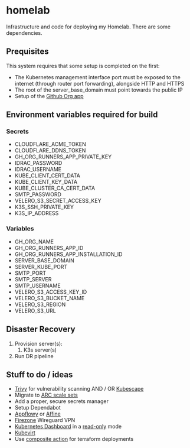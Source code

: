 # homelab

Infrastructure and code for deploying my Homelab. There are some dependencies.

## Prequisites

This system requires that some setup is completed on the first:

* The Kubernetes management interface port must be exposed to the internet (through router port forwarding), alongside HTTP and HTTPS
* The root of the server_base_domain must point towards the public IP
* Setup of the [Github Org app](https://github.com/actions/actions-runner-controller/blob/master/docs/using-arc-across-organizations.md)

## Environment variables required for build

### Secrets

* CLOUDFLARE_ACME_TOKEN
* CLOUDFLARE_DDNS_TOKEN
* GH_ORG_RUNNERS_APP_PRIVATE_KEY
* IDRAC_PASSWORD
* IDRAC_USERNAME
* KUBE_CLIENT_CERT_DATA
* KUBE_CLIENT_KEY_DATA
* KUBE_CLUSTER_CA_CERT_DATA
* SMTP_PASSWORD
* VELERO_S3_SECRET_ACCESS_KEY
* K3S_SSH_PRIVATE_KEY
* K3S_IP_ADDRESS

### Variables

* GH_ORG_NAME
* GH_ORG_RUNNERS_APP_ID
* GH_ORG_RUNNERS_APP_INSTALLATION_ID
* SERVER_BASE_DOMAIN
* SERVER_KUBE_PORT
* SMTP_PORT
* SMTP_SERVER
* SMTP_USERNAME
* VELERO_S3_ACCESS_KEY_ID
* VELERO_S3_BUCKET_NAME
* VELERO_S3_REGION
* VELERO_S3_URL

## Disaster Recovery

1. Provision server(s):
   1. K3s server(s)
2. Run DR pipeline

## Stuff to do / ideas

* [Trivy](https://github.com/aquasecurity/Trivy) for vulnerability scanning
  AND / OR
  [Kubescape](https://github.com/kubescape/kubescape)
* Migrate to [ARC scale sets](https://github.com/actions/actions-runner-controller/discussions/2775)
* Add a proper, secure secrets manager
* Setup Dependabot
* [Appflowy](https://www.appflowy.io/) or [Affine](https://affine.pro/)
* [Firezone](https://oopflow.medium.com/how-to-deploy-firezone-on-kubernetes-3373c4ac1a86) Wireguard VPN
* [Kubernetes Dashboard](https://github.com/kubernetes/dashboard/tree/master/charts/helm-chart/kubernetes-dashboard) in a [read-only](https://discuss.kubernetes.io/t/readonly-kubernetes-dashboard/5451/2) mode
* [Kubevirt](https://kubevirt.io/)
* Use [composite action](https://docs.github.com/en/actions/creating-actions/creating-a-composite-action) for terraform deployments
